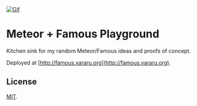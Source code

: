 <a href="http://famous.vararu.org/"><img src="https://zippy.gfycat.com/DifferentOfficialGrosbeak.gif" alt="Gif" /><a>

Meteor + Famous Playground
========================

Kitchen sink for my random Meteor/Famous ideas and proofs of concept.

Deployed at [http://famous.vararu.org](http://famous.vararu.org).

License
---

[MIT](license.txt).
